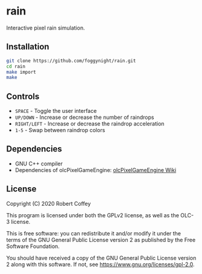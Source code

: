 # rain

Interactive pixel rain simulation.

## Installation

```bash
git clone https://github.com/foggynight/rain.git
cd rain
make import
make
```

## Controls

- `SPACE` - Toggle the user interface
- `UP/DOWN` - Increase or decrease the number of raindrops
- `RIGHT/LEFT` - Increase or decrease the raindrop acceleration
- `1-5` - Swap between raindrop colors

## Dependencies

- GNU C++ compiler
- Dependencies of olcPixelGameEngine: [olcPixelGameEngine Wiki](https://github.com/OneLoneCoder/olcPixelGameEngine/wiki)

## License

Copyright (C) 2020 Robert Coffey

This program is licensed under both the GPLv2 license, as well as the OLC-3
license.

This is free software: you can redistribute it and/or modify it under the terms
of the GNU General Public License version 2 as published by the Free Software
Foundation.

You should have received a copy of the GNU General Public License version 2
along with this software. If not, see <https://www.gnu.org/licenses/gpl-2.0>.
